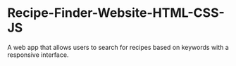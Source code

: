 # Recipe-Finder-Website-HTML-CSS-JS
A web app that allows users to search for recipes based on keywords with a responsive interface.

